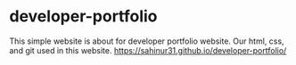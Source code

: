 # developer-portfolio
This simple website is about for developer portfolio website. Our html, css, and git used in this website.
https://sahinur31.github.io/developer-portfolio/
